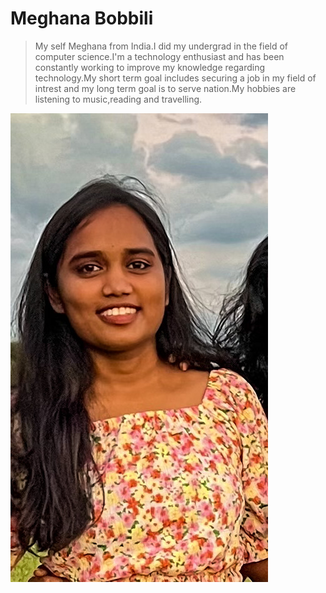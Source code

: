 # Meghana Bobbili

> My self Meghana from India.I did my undergrad in the field of computer science.I'm a technology enthusiast and has been constantly working to improve my knowledge regarding technology.My short term goal includes securing a job in my field of intrest and my long term goal is to serve nation.My hobbies are listening to music,reading and travelling.

![Meghana_Bobbili](/Meghana_image.jpg)

